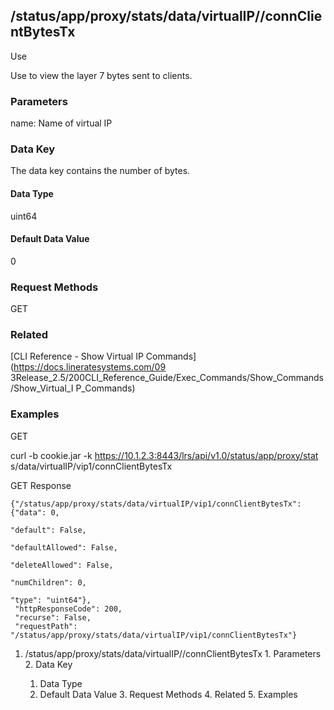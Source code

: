 ## /status/app/proxy/stats/data/virtualIP/<name>/connClientBytesTx

Use

Use to view the layer 7 bytes sent to clients.

### Parameters

name: Name of virtual IP

### Data Key

The data key contains the number of bytes.

#### Data Type

uint64

#### Default Data Value

0

### Request Methods

GET

### Related

[CLI Reference - Show Virtual IP Commands](https://docs.lineratesystems.com/09
3Release_2.5/200CLI_Reference_Guide/Exec_Commands/Show_Commands/Show_Virtual_I
P_Commands)

### Examples

GET

curl -b cookie.jar -k https://10.1.2.3:8443/lrs/api/v1.0/status/app/proxy/stat
s/data/virtualIP/vip1/connClientBytesTx

GET Response

    
    {"/status/app/proxy/stats/data/virtualIP/vip1/connClientBytesTx": {"data": 0,
                                                                          "default": False,
                                                                          "defaultAllowed": False,
                                                                          "deleteAllowed": False,
                                                                          "numChildren": 0,
                                                                          "type": "uint64"},
     "httpResponseCode": 200,
     "recurse": False,
     "requestPath": "/status/app/proxy/stats/data/virtualIP/vip1/connClientBytesTx"}
    

  1. /status/app/proxy/stats/data/virtualIP/<name>/connClientBytesTx
    1. Parameters
    2. Data Key
      1. Data Type
      2. Default Data Value
    3. Request Methods
    4. Related
    5. Examples

